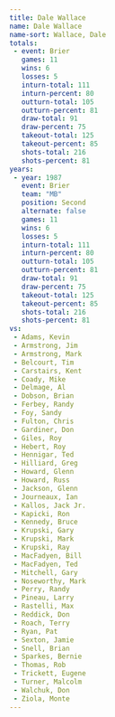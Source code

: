 ```yaml
---
title: Dale Wallace
name: Dale Wallace
name-sort: Wallace, Dale
totals:
 - event: Brier
   games: 11
   wins: 6
   losses: 5
   inturn-total: 111
   inturn-percent: 80
   outturn-total: 105
   outturn-percent: 81
   draw-total: 91
   draw-percent: 75
   takeout-total: 125
   takeout-percent: 85
   shots-total: 216
   shots-percent: 81
years:
 - year: 1987
   event: Brier
   team: "MB"
   position: Second
   alternate: false
   games: 11
   wins: 6
   losses: 5
   inturn-total: 111
   inturn-percent: 80
   outturn-total: 105
   outturn-percent: 81
   draw-total: 91
   draw-percent: 75
   takeout-total: 125
   takeout-percent: 85
   shots-total: 216
   shots-percent: 81
vs:
 - Adams, Kevin
 - Armstrong, Jim
 - Armstrong, Mark
 - Belcourt, Tim
 - Carstairs, Kent
 - Coady, Mike
 - Delmage, Al
 - Dobson, Brian
 - Ferbey, Randy
 - Foy, Sandy
 - Fulton, Chris
 - Gardiner, Don
 - Giles, Roy
 - Hebert, Roy
 - Hennigar, Ted
 - Hilliard, Greg
 - Howard, Glenn
 - Howard, Russ
 - Jackson, Glenn
 - Journeaux, Ian
 - Kallos, Jack Jr.
 - Kapicki, Ron
 - Kennedy, Bruce
 - Krupski, Gary
 - Krupski, Mark
 - Krupski, Ray
 - MacFadyen, Bill
 - MacFadyen, Ted
 - Mitchell, Gary
 - Noseworthy, Mark
 - Perry, Randy
 - Pineau, Larry
 - Rastelli, Max
 - Reddick, Don
 - Roach, Terry
 - Ryan, Pat
 - Sexton, Jamie
 - Snell, Brian
 - Sparkes, Bernie
 - Thomas, Rob
 - Trickett, Eugene
 - Turner, Malcolm
 - Walchuk, Don
 - Ziola, Monte
---
```


